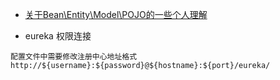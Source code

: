 
- [关于Bean\Entity\Model\POJO的一些个人理解](https://www.cnblogs.com/LiuChunfu/p/5574565.html)


- eureka 权限连接
```
配置文件中需要修改注册中心地址格式
http://${username}:${password}@${hostname}:${port}/eureka/
```


